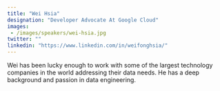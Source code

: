 ```yaml
---
title: "Wei Hsia"
designation: "Developer Advocate At Google Cloud"
images: 
 - /images/speakers/wei-hsia.jpg
twitter: ""
linkedin: "https://www.linkedin.com/in/weifonghsia/"
---
```


Wei has been lucky enough to work with some of the largest technology companies in the world addressing their data needs. He has a deep background and passion in data engineering.